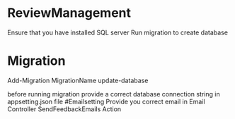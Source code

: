 # ReviewManagement
Ensure that you have installed SQL server
Run migration to create database
# Migration
Add-Migration MigrationName
update-database

before running migration provide a correct database connection string in appsetting.json file
#Emailsetting
Provide you correct email in Email Controller SendFeedbackEmails Action

